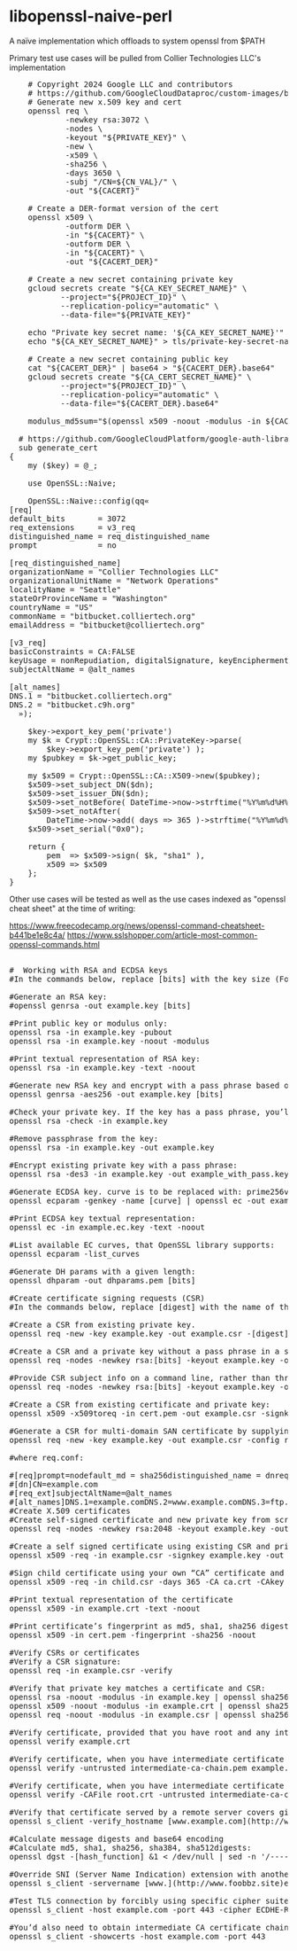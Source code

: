 # libopenssl-naive-perl
A naïve implementation which offloads to system openssl from $PATH 

Primary test use cases will be pulled from Collier Technologies LLC's implementation

<pre>
    # Copyright 2024 Google LLC and contributors
    # https://github.com/GoogleCloudDataproc/custom-images/blob/2024.11/examples/secure-boot/create-key-pair.sh#L83C1-L120C1
    # Generate new x.509 key and cert
    openssl req \
            -newkey rsa:3072 \
            -nodes \
            -keyout "${PRIVATE_KEY}" \
            -new \
            -x509 \
            -sha256 \
            -days 3650 \
            -subj "/CN=${CN_VAL}/" \
            -out "${CACERT}"

    # Create a DER-format version of the cert
    openssl x509 \
            -outform DER \
            -in "${CACERT}" \
            -outform DER \
            -in "${CACERT}" \
            -out "${CACERT_DER}"

    # Create a new secret containing private key
    gcloud secrets create "${CA_KEY_SECRET_NAME}" \
           --project="${PROJECT_ID}" \
           --replication-policy="automatic" \
           --data-file="${PRIVATE_KEY}"

    echo "Private key secret name: '${CA_KEY_SECRET_NAME}'" >&2
    echo "${CA_KEY_SECRET_NAME}" > tls/private-key-secret-name.txt

    # Create a new secret containing public key
    cat "${CACERT_DER}" | base64 > "${CACERT_DER}.base64"
    gcloud secrets create "${CA_CERT_SECRET_NAME}" \
           --project="${PROJECT_ID}" \
           --replication-policy="automatic" \
           --data-file="${CACERT_DER}.base64"

    modulus_md5sum="$(openssl x509 -noout -modulus -in ${CACERT} | openssl md5 | awk '{print $2}')"

  # https://github.com/GoogleCloudPlatform/google-auth-library-perl/blob/main/t/key_sources_test.t
  sub generate_cert
{
    my ($key) = @_;

    use OpenSSL::Naive;

    OpenSSL::Naive::config(qq«
[req]
default_bits       = 3072
req_extensions     = v3_req
distinguished_name = req_distinguished_name
prompt             = no

[req_distinguished_name]
organizationName = "Collier Technologies LLC"
organizationalUnitName = "Network Operations"
localityName = "Seattle"
stateOrProvinceName = "Washington"
countryName = "US"
commonName = "bitbucket.colliertech.org"
emailAddress = "bitbucket@colliertech.org"

[v3_req]
basicConstraints = CA:FALSE
keyUsage = nonRepudiation, digitalSignature, keyEncipherment
subjectAltName = @alt_names

[alt_names]
DNS.1 = "bitbucket.colliertech.org"
DNS.2 = "bitbucket.c9h.org"
  »);
  
    $key->export_key_pem('private')
    my $k = Crypt::OpenSSL::CA::PrivateKey->parse(
        $key->export_key_pem('private') );
    my $pubkey = $k->get_public_key;

    my $x509 = Crypt::OpenSSL::CA::X509->new($pubkey);
    $x509->set_subject_DN($dn);
    $x509->set_issuer_DN($dn);
    $x509->set_notBefore( DateTime->now->strftime("%Y%m%d%H%M%SZ") );
    $x509->set_notAfter(
        DateTime->now->add( days => 365 )->strftime("%Y%m%d%H%M%SZ") );
    $x509->set_serial("0x0");

    return {
        pem  => $x509->sign( $k, "sha1" ),
        x509 => $x509
    };
}
</pre>

Other use cases will be tested as well as the use cases indexed as "openssl cheat sheet" at the time of writing:

https://www.freecodecamp.org/news/openssl-command-cheatsheet-b441be1e8c4a/
https://www.sslshopper.com/article-most-common-openssl-commands.html
<pre>

#  Working with RSA and ECDSA keys
#In the commands below, replace [bits] with the key size (For example, 2048, 4096, 8192).

#Generate an RSA key:
#openssl genrsa -out example.key [bits]

#Print public key or modulus only:
openssl rsa -in example.key -pubout
openssl rsa -in example.key -noout -modulus

#Print textual representation of RSA key:
openssl rsa -in example.key -text -noout

#Generate new RSA key and encrypt with a pass phrase based on AES CBC 256 encryption:
openssl genrsa -aes256 -out example.key [bits]

#Check your private key. If the key has a pass phrase, you’ll be prompted for it:
openssl rsa -check -in example.key

#Remove passphrase from the key:
openssl rsa -in example.key -out example.key

#Encrypt existing private key with a pass phrase:
openssl rsa -des3 -in example.key -out example_with_pass.key

#Generate ECDSA key. curve is to be replaced with: prime256v1, secp384r1, secp521r1, or any other supported elliptic curve:
openssl ecparam -genkey -name [curve] | openssl ec -out example.ec.key

#Print ECDSA key textual representation:
openssl ec -in example.ec.key -text -noout

#List available EC curves, that OpenSSL library supports:
openssl ecparam -list_curves

#Generate DH params with a given length:
openssl dhparam -out dhparams.pem [bits]

#Create certificate signing requests (CSR)
#In the commands below, replace [digest] with the name of the supported hash function: md5, sha1, sha224, sha256, sha384 or sha512, etc. It’s better to avoid weak functions like md5 and sha1, and stick to sha256 and above.

#Create a CSR from existing private key.
openssl req -new -key example.key -out example.csr -[digest]

#Create a CSR and a private key without a pass phrase in a single command:
openssl req -nodes -newkey rsa:[bits] -keyout example.key -out example.csr

#Provide CSR subject info on a command line, rather than through interactive prompt.
openssl req -nodes -newkey rsa:[bits] -keyout example.key -out example.csr -subj "/C=UA/ST=Kharkov/L=Kharkov/O=Super Secure Company/OU=IT Department/CN=example.com"

#Create a CSR from existing certificate and private key:
openssl x509 -x509toreq -in cert.pem -out example.csr -signkey example.key

#Generate a CSR for multi-domain SAN certificate by supplying an openssl config file:
openssl req -new -key example.key -out example.csr -config req.conf

#where req.conf:

#[req]prompt=nodefault_md = sha256distinguished_name = dnreq_extensions = req_ext
#[dn]CN=example.com
#[req_ext]subjectAltName=@alt_names
#[alt_names]DNS.1=example.comDNS.2=www.example.comDNS.3=ftp.example.com
#Create X.509 certificates
#Create self-signed certificate and new private key from scratch:
openssl req -nodes -newkey rsa:2048 -keyout example.key -out example.crt -x509 -days 365

#Create a self signed certificate using existing CSR and private key:
openssl x509 -req -in example.csr -signkey example.key -out example.crt -days 365

#Sign child certificate using your own “CA” certificate and it’s private key. If you were a CA company, this shows a very naive example of how you could issue new certificates.
openssl x509 -req -in child.csr -days 365 -CA ca.crt -CAkey ca.key -set_serial 01 -out child.crt

#Print textual representation of the certificate
openssl x509 -in example.crt -text -noout

#Print certificate’s fingerprint as md5, sha1, sha256 digest:
openssl x509 -in cert.pem -fingerprint -sha256 -noout

#Verify CSRs or certificates
#Verify a CSR signature:
openssl req -in example.csr -verify

#Verify that private key matches a certificate and CSR:
openssl rsa -noout -modulus -in example.key | openssl sha256
openssl x509 -noout -modulus -in example.crt | openssl sha256
openssl req -noout -modulus -in example.csr | openssl sha256

#Verify certificate, provided that you have root and any intemediate certificates configured as trusted on your machine:
openssl verify example.crt

#Verify certificate, when you have intermediate certificate chain. Root certificate is not a part of bundle, and should be configured as a trusted on your machine.
openssl verify -untrusted intermediate-ca-chain.pem example.crt

#Verify certificate, when you have intermediate certificate chain and root certificate, that is not configured as a trusted one.
openssl verify -CAFile root.crt -untrusted intermediate-ca-chain.pem child.crt

#Verify that certificate served by a remote server covers given host name. Useful to check your mutlidomain certificate properly covers all the host names.
openssl s_client -verify_hostname [www.example.com](http://www.example.com) -connect example.com:443

#Calculate message digests and base64 encoding
#Calculate md5, sha1, sha256, sha384, sha512digests:
openssl dgst -[hash_function] <input.file
cat input.file | openssl [hash_function]

#Base64 encoding and decoding:
#cat /dev/urandom | head -c 50 | openssl base64 | openssl base64 -d

#TLS client to connect to a remote server
#Connect to a server supporting TLS:
openssl s_client -connect [example.com:443](http://www.google.com:443)
openssl s_client -host example.com -port 443

#Connect to a server and show full certificate chain:
openssl s_client -showcerts -host example.com -port 443 </dev/null

#Extract the certificate:
openssl s_client -connect example.com:443 2>&1 < /dev/null | sed -n '/-----BEGIN/,/-----END/p' > certificate.pem

#Override SNI (Server Name Indication) extension with another server name. Useful for testing when multiple secure sites are hosted on same IP address:
openssl s_client -servername [www.](http://www.foobbz.site)example.com -host example.com -port 443

#Test TLS connection by forcibly using specific cipher suite, e.g. ECDHE-RSA-AES128-GCM-SHA256. Useful to check if a server can properly talk via different configured cipher suites, not one it prefers.
openssl s_client -host example.com -port 443 -cipher ECDHE-RSA-AES128-GCM-SHA256 2>&1 </dev/null

#Measure TLS connection and handshake time
#Measure SSL connection time without/with session reuse:
openssl s_time -connect example.com:443 -new
openssl s_time -connect example.com:443 -reuse

#Roughly examine TCP and SSL handshake times using curl:
curl -kso /dev/null -w "tcp:%{time_connect}, ssldone:%{time_appconnect}\n" https://example.com

#Measure speed of various security algorithms:
openssl speed rsa2048
openssl speed ecdsap256

#Convert between encoding and container formats
#Convert certificate between DER and PEM formats:
openssl x509 -in example.pem -outform der -out example.der
openssl x509 -in example.der -inform der -out example.pem

# Combine several certificates in PKCS7 (P7B) file:
openssl crl2pkcs7 -nocrl -certfile child.crt -certfile ca.crt -out example.p7b

# Convert from PKCS7 back to PEM. If PKCS7 file has multiple certificates, the PEM file will contain all of the items in it.
openssl pkcs7 -in example.p7b -print_certs -out example.crt

# Combine a PEM certificate file and a private key to PKCS#12 (.pfx .p12). Also, you can add a chain of certificates to PKCS12 file.
openssl pkcs12 -export -out certificate.pfx -inkey privkey.pem -in certificate.pem -certfile ca-chain.pem

# Convert a PKCS#12 file (.pfx .p12) containing a private key and certificates back to PEM:
openssl pkcs12 -in keystore.pfx -out keystore.pem -nodes

# List cipher suites
# List available TLS cipher suites, openssl client is capable of:
openssl ciphers -v

#  Enumerate all individual cipher suites, which are described by a short-hand OpenSSL cipher list string. This is useful when you’re configuring server (like Nginx), and you need to test your ssl_ciphers string.
openssl ciphers -v 'EECDH+ECDSA+AESGCM:EECDH+aRSA+SHA256:EECDH:DHE+AESGCM:DHE:!RSA!aNULL:!eNULL:!LOW:!RC4'

#Manually check certificate revocation status from OCSP responder
#This is a multi-step process:

#Retrieve the certificate from a remote server
#Obtain the intermediate CA certificate chain
#Read OCSP endpoint URI from the certificate
#Request a remote OCSP responder for certificate revocation status
#First, retrieve the certificate from a remote server:
openssl s_client -connect example.com:443 2>&1 < /dev/null | sed -n '/-----BEGIN/,/-----END/p' > cert.pem

#You’d also need to obtain intermediate CA certificate chain. Use -showcerts flag to show full certificate chain, and manually save all intermediate certificates to chain.pem file:
openssl s_client -showcerts -host example.com -port 443 </dev/null

#Read OCSP endpoint URI from the certificate:
openssl x509 -in cert.pem -noout -ocsp_uri

#Request a remote OCSP responder for certificate revocation status using the URI from the above step (e.g. http://ocsp.stg-int-x1.letsencrypt.org).
openssl ocsp -header "Host" "ocsp.stg-int-x1.letsencrypt.org" -issuer chain.pem -VAfile chain.pem -cert cert.pem -text -url [http://ocsp.stg-int-x1.letsencrypt.org](http://ocsp.stg-int-x1.letsencrypt.org)

#Resources
#I’ve put together a few resources about OpenSSL that you may find useful.

#OpenSSL Essentials: Working with SSL Certificates, Private Keys and CSRs | DigitalOcean — https://www.digitalocean.com/community/tutorials/openssl-essentials-working-with-ssl-certificates-private-keys-and-csrs

#The Most Common OpenSSL Commands — https://www.sslshopper.com/article-most-common-openssl-commands.html

#OpenSSL: Working with SSL Certificates, Private Keys and CSRs — https://www.dynacont.net/documentation/linux/openssl/
</pre>
